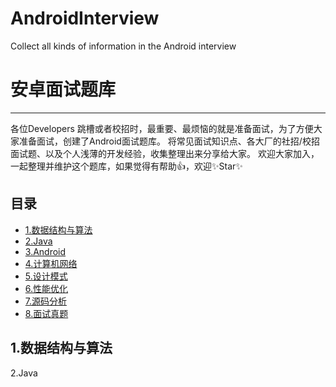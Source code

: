 # AndroidInterview
Collect all kinds of information in the Android interview

# 安卓面试题库
----------------------------
各位Developers 跳槽或者校招时，最重要、最烦恼的就是准备面试，为了方便大家准备面试，创建了Android面试题库。
将常见面试知识点、各大厂的社招/校招面试题、以及个人浅薄的开发经验，收集整理出来分享给大家。
欢迎大家加入，一起整理并维护这个题库，如果觉得有帮助👍，欢迎✨Star✨

## 目录

- [1.数据结构与算法](#1.数据结构与算法)
- [2.Java](#2)
- [3.Android](#3)
- [4.计算机网络](#4)
- [5.设计模式](#5)
- [6.性能优化](#6)
- [7.源码分析](#7)
- [8.面试真题](#8)


## 1.数据结构与算法
<span id="2">2.Java</span>
